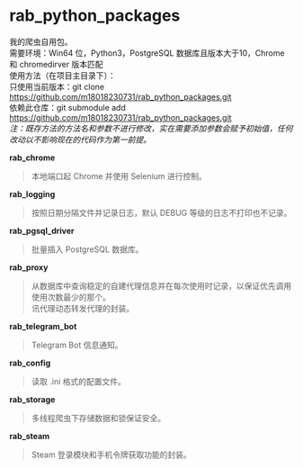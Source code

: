 # rab_python_packages
我的爬虫自用包。  
需要环境：Win64 位，Python3，PostgreSQL 数据库且版本大于10，Chrome 和 chromedirver 版本匹配  
使用方法（在项目主目录下）：  
只使用当前版本：git clone https://github.com/m18018230731/rab_python_packages.git  
依赖此仓库：git submodule add https://github.com/m18018230731/rab_python_packages.git  
*注：既存方法的方法名和参数不进行修改，实在需要添加参数会赋予初始值，任何改动以不影响现在的代码作为第一前提。*  

**rab_chrome**  
>本地端口起 Chrome 并使用 Selenium 进行控制。

**rab_logging**  
>按照日期分隔文件并记录日志，默认 DEBUG 等级的日志不打印也不记录。

**rab_pgsql_driver**  
>批量插入 PostgreSQL 数据库。

**rab_proxy**  
>从数据库中查询稳定的自建代理信息并在每次使用时记录，以保证优先调用使用次数最少的那个。  
讯代理动态转发代理的封装。

**rab_telegram_bot**  
>Telegram Bot 信息通知。

**rab_config**  
>读取 .ini 格式的配置文件。

**rab_storage**
>多线程爬虫下存储数据和锁保证安全。

**rab_steam**
>Steam 登录模块和手机令牌获取功能的封装。